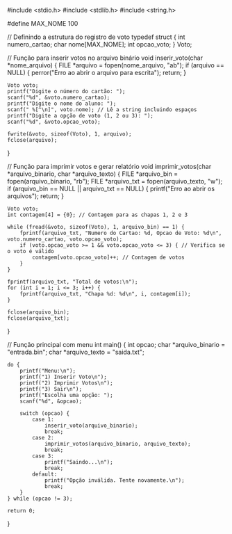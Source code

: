 #include <stdio.h>
#include <stdlib.h>
#include <string.h>

#define MAX_NOME 100

// Definindo a estrutura do registro de voto
typedef struct {
    int numero_cartao;
    char nome[MAX_NOME];
    int opcao_voto;
} Voto;

// Função para inserir votos no arquivo binário
void inserir_voto(char *nome_arquivo) {
    FILE *arquivo = fopen(nome_arquivo, "ab");
    if (arquivo == NULL) {
        perror("Erro ao abrir o arquivo para escrita");
        return;
    }

    Voto voto;
    printf("Digite o número do cartão: ");
    scanf("%d", &voto.numero_cartao);
    printf("Digite o nome do aluno: ");
    scanf(" %[^\n]", voto.nome); // Lê a string incluindo espaços
    printf("Digite a opção de voto (1, 2 ou 3): ");
    scanf("%d", &voto.opcao_voto);

    fwrite(&voto, sizeof(Voto), 1, arquivo);
    fclose(arquivo);
}

// Função para imprimir votos e gerar relatório
void imprimir_votos(char *arquivo_binario, char *arquivo_texto) {
    FILE *arquivo_bin = fopen(arquivo_binario, "rb");
    FILE *arquivo_txt = fopen(arquivo_texto, "w");
    if (arquivo_bin == NULL || arquivo_txt == NULL) {
        printf("Erro ao abrir os arquivos");
        return;
    }

    Voto voto;
    int contagem[4] = {0}; // Contagem para as chapas 1, 2 e 3

    while (fread(&voto, sizeof(Voto), 1, arquivo_bin) == 1) {
        fprintf(arquivo_txt, "Numero do Cartao: %d, Opcao de Voto: %d\n", voto.numero_cartao, voto.opcao_voto);
        if (voto.opcao_voto >= 1 && voto.opcao_voto <= 3) { // Verifica se o voto é válido
            contagem[voto.opcao_voto]++; // Contagem de votos
        }
    }

    fprintf(arquivo_txt, "Total de votos:\n");
    for (int i = 1; i <= 3; i++) {
        fprintf(arquivo_txt, "Chapa %d: %d\n", i, contagem[i]);
    }

    fclose(arquivo_bin);
    fclose(arquivo_txt);
}

// Função principal com menu
int main() {
    int opcao;
    char *arquivo_binario = "entrada.bin";
    char *arquivo_texto = "saida.txt";

    do {
        printf("Menu:\n");
        printf("1) Inserir Voto\n");
        printf("2) Imprimir Votos\n");
        printf("3) Sair\n");
        printf("Escolha uma opção: ");
        scanf("%d", &opcao);

        switch (opcao) {
            case 1:
                inserir_voto(arquivo_binario);
                break;
            case 2:
                imprimir_votos(arquivo_binario, arquivo_texto);
                break;
            case 3:
                printf("Saindo...\n");
                break;
            default:
                printf("Opção inválida. Tente novamente.\n");
                break;
        }
    } while (opcao != 3);

    return 0;
}




    

